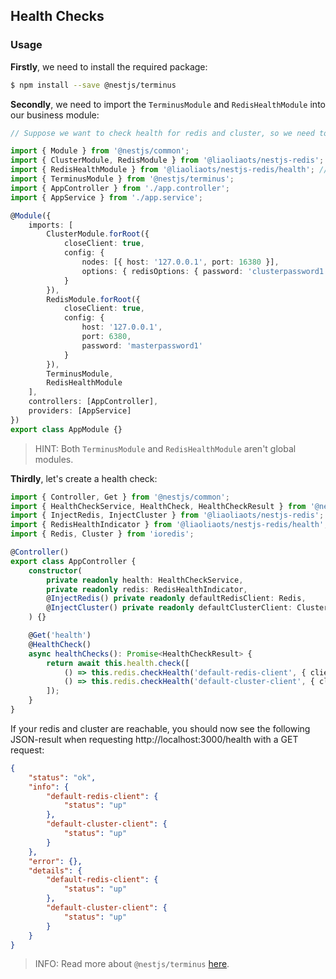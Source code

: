 ## Health Checks

### Usage

**Firstly**, we need to install the required package:

```sh
$ npm install --save @nestjs/terminus
```

**Secondly**, we need to import the `TerminusModule` and `RedisHealthModule` into our business module:

```TypeScript
// Suppose we want to check health for redis and cluster, so we need to import the `ClusterModule` and `RedisModule`.

import { Module } from '@nestjs/common';
import { ClusterModule, RedisModule } from '@liaoliaots/nestjs-redis';
import { RedisHealthModule } from '@liaoliaots/nestjs-redis/health'; // note the import path
import { TerminusModule } from '@nestjs/terminus';
import { AppController } from './app.controller';
import { AppService } from './app.service';

@Module({
    imports: [
        ClusterModule.forRoot({
            closeClient: true,
            config: {
                nodes: [{ host: '127.0.0.1', port: 16380 }],
                options: { redisOptions: { password: 'clusterpassword1' } }
            }
        }),
        RedisModule.forRoot({
            closeClient: true,
            config: {
                host: '127.0.0.1',
                port: 6380,
                password: 'masterpassword1'
            }
        }),
        TerminusModule,
        RedisHealthModule
    ],
    controllers: [AppController],
    providers: [AppService]
})
export class AppModule {}

```

> HINT: Both `TerminusModule` and `RedisHealthModule` aren't global modules.

**Thirdly**, let's create a health check:

```TypeScript
import { Controller, Get } from '@nestjs/common';
import { HealthCheckService, HealthCheck, HealthCheckResult } from '@nestjs/terminus';
import { InjectRedis, InjectCluster } from '@liaoliaots/nestjs-redis';
import { RedisHealthIndicator } from '@liaoliaots/nestjs-redis/health'; // note the import path
import { Redis, Cluster } from 'ioredis';

@Controller()
export class AppController {
    constructor(
        private readonly health: HealthCheckService,
        private readonly redis: RedisHealthIndicator,
        @InjectRedis() private readonly defaultRedisClient: Redis,
        @InjectCluster() private readonly defaultClusterClient: Cluster
    ) {}

    @Get('health')
    @HealthCheck()
    async healthChecks(): Promise<HealthCheckResult> {
        return await this.health.check([
            () => this.redis.checkHealth('default-redis-client', { client: this.defaultRedisClient }),
            () => this.redis.checkHealth('default-cluster-client', { client: this.defaultClusterClient })
        ]);
    }
}

```

If your redis and cluster are reachable, you should now see the following JSON-result when requesting http://localhost:3000/health with a GET request:

```json
{
    "status": "ok",
    "info": {
        "default-redis-client": {
            "status": "up"
        },
        "default-cluster-client": {
            "status": "up"
        }
    },
    "error": {},
    "details": {
        "default-redis-client": {
            "status": "up"
        },
        "default-cluster-client": {
            "status": "up"
        }
    }
}
```

> INFO: Read more about `@nestjs/terminus` [here](https://docs.nestjs.com/recipes/terminus).
